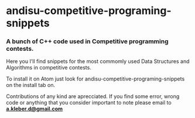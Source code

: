 # andisu-competitive-programing-snippets
### A bunch of C++ code used in Competitive programming contests.
Here you I'll find snippets for the most commomly used Data Structures and Algorithms in competitive contests.

To install it on Atom just look for andisu-competitive-programing-snippets on the install tab on.

Contributions of any kind are aprecciated. If you find some error, wrong code or anything that you consider important to note please email to **a.kleber.d@gmail.com**
